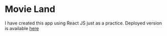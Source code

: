 # Movie Land

I have created this app using React JS just as a practice. 
Deployed version is available [here](https://mda1458.github.io/movie-react-app/)
